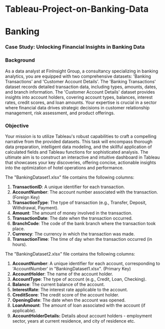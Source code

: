 # Tableau-Project-on-Banking-Data
# Banking

### **Case Study: Unlocking Financial Insights in Banking Data**

### **Background**

As a data analyst at FinInsight Group, a consultancy specializing in banking analytics, you are equipped with two comprehensive datasets: 'Banking Transactions' and 'Customer Account Details'. The 'Banking Transactions' dataset records detailed transaction data, including types, amounts, dates, and branch information. The 'Customer Account Details' dataset provides insights into account holders, covering account types, balances, interest rates, credit scores, and loan amounts. Your expertise is crucial in a sector where financial data drives strategic decisions in customer relationship management, risk assessment, and product offerings.

### **Objective**

Your mission is to utilize Tableau's robust capabilities to craft a compelling narrative from the provided datasets. This task will encompass thorough data preparation, intelligent data modeling, and the skillful application of calculated fields and Tableau functions for sophisticated analysis. The ultimate aim is to construct an interactive and intuitive dashboard in Tableau that showcases your key discoveries, offering concise, actionable insights into the optimization of hotel operations and performance.

The "BankingDataset1.xlsx" file contains the following columns:

1. **TransactionID**: A unique identifier for each transaction.
2. **AccountNumber**: The account number associated with the transaction.  (Foreign Key)
3. **TransactionType**: The type of transaction (e.g., Transfer, Deposit, Withdrawal, Payment).
4. **Amount**: The amount of money involved in the transaction.
5. **TransactionDate**: The date when the transaction occurred.
6. **BranchCode**: The code of the bank branch where the transaction took place.
7. **Currency**: The currency in which the transaction was made.
8. **TransactionTime**: The time of day when the transaction occurred (in hours).

The "BankingDataset2.xlsx" file contains the following columns:

1. **AccountNumber**: A unique identifier for each account, corresponding to 'AccountNumber' in "BankingDataset1.xlsx". (Primary Key)
2. **AccountHolder**: The name of the account holder.
3. **AccountType**: The type of account (e.g., Credit, Loan, Checking).
4. **Balance**: The current balance of the account.
5. **InterestRate**: The interest rate applicable to the account.
6. **CreditScore**: The credit score of the account holder.
7. **OpeningDate**: The date when the account was opened.
8. **LoanAmount**: The amount of loan associated with the account (if applicable).
9. **AccountHolderDetails:** Details about account holders - employment sector, years at current residence, and city of residence etc.
